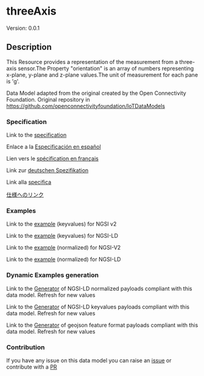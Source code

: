 # threeAxis
Version: 0.0.1

## Description 

This Resource provides a representation of the measurement from a three-axis sensor.The Property "orientation" is an array of numbers representing x-plane, y-plane and z-plane values.The unit of measurement for each pane is 'g'.

Data Model adapted from the original created by the Open Connectivity Foundation. Original repository in https://github.com/openconnectivityfoundation/IoTDataModels
### Specification

Link to the [specification](https://github.com/smart-data-models/dataModel.OCF/blob/master/threeAxis/doc/spec.md)

Enlace a la [Especificación en español](https://github.com/smart-data-models/dataModel.OCF/blob/master/threeAxis/doc/spec_ES.md)

Lien vers le [spécification en français](https://github.com/smart-data-models/dataModel.OCF/blob/master/threeAxis/doc/spec_FR.md)

Link zur [deutschen Spezifikation](https://github.com/smart-data-models/dataModel.OCF/blob/master/threeAxis/doc/spec_DE.md)

Link alla [specifica](https://github.com/smart-data-models/dataModel.OCF/blob/master/threeAxis/doc/spec_IT.md)

[仕様へのリンク](https://github.com/smart-data-models/dataModel.OCF/blob/master/threeAxis/doc/spec_JA.md)
### Examples

Link to the [example](https://smart-data-models.github.io/dataModel.OCF/threeAxis/examples/example.json) (keyvalues) for NGSI v2

Link to the [example](https://smart-data-models.github.io/dataModel.OCF/threeAxis/examples/example.jsonld) (keyvalues) for NGSI-LD

Link to the [example](https://smart-data-models.github.io/dataModel.OCF/threeAxis/examples/example-normalized.json) (normalized) for NGSI-V2

Link to the [example](https://smart-data-models.github.io/dataModel.OCF/threeAxis/examples/example-normalized.jsonld) (normalized) for NGSI-LD
### Dynamic Examples generation

Link to the [Generator](https://smartdatamodels.org/extra/ngsi-ld_generator.php?schemaUrl=https://raw.githubusercontent.com/smart-data-models/dataModel.OCF/master/threeAxis/schema.json&email=info@smartdatamodels.org) of NGSI-LD normalized payloads compliant with this data model. Refresh for new values

Link to the [Generator](https://smartdatamodels.org/extra/ngsi-ld_generator_keyvalues.php?schemaUrl=https://raw.githubusercontent.com/smart-data-models/dataModel.OCF/master/threeAxis/schema.json&email=info@smartdatamodels.org) of NGSI-LD keyvalues payloads compliant with this data model. Refresh for new values

Link to the [Generator](https://smartdatamodels.org/extra/geojson_features_generator.php?schemaUrl=https://raw.githubusercontent.com/smart-data-models/dataModel.OCF/master/threeAxis/schema.json&email=info@smartdatamodels.org) of geojson feature format payloads compliant with this data model. Refresh for new values
### Contribution

 If you have any issue on this data model you can raise an [issue](https://github.com/smart-data-models/dataModel.OCF/issues)  or contribute with a [PR](https://github.com/smart-data-models/dataModel.OCF/pulls)